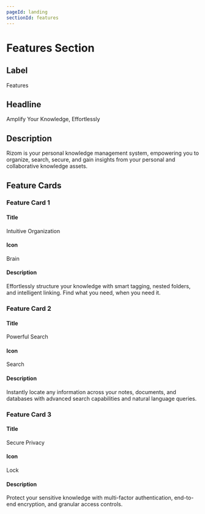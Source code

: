 ```yaml
---
pageId: landing
sectionId: features
---
```


# Features Section

## Label

Features

## Headline

Amplify Your Knowledge, Effortlessly

## Description

Rizom is your personal knowledge management system, empowering you to organize, search, secure, and gain insights from your personal and collaborative knowledge assets.

## Feature Cards

### Feature Card 1

#### Title

Intuitive Organization

#### Icon

Brain

#### Description

Effortlessly structure your knowledge with smart tagging, nested folders, and intelligent linking. Find what you need, when you need it.

### Feature Card 2

#### Title

Powerful Search

#### Icon

Search

#### Description

Instantly locate any information across your notes, documents, and databases with advanced search capabilities and natural language queries.

### Feature Card 3

#### Title

Secure Privacy

#### Icon

Lock

#### Description

Protect your sensitive knowledge with multi-factor authentication, end-to-end encryption, and granular access controls.
